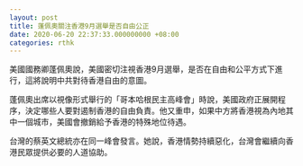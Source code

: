 ```yaml
---
layout: post
title: 蓬佩奧關注香港9月選舉是否自由公正
date: 2020-06-20 22:37:33.000000000 +08:00
categories: rthk
---
```


美國國務卿蓬佩奧說，美國密切注視香港9月選舉，是否在自由和公平方式下進行，這將說明中共對待香港自由的意圖。

蓬佩奧出席以視像形式舉行的「哥本哈根民主高峰會」時說，美國政府正展開程序，決定哪些人要對遏制香港的自由負責。他又重申，如果中方將香港視為內地其中一個城市，美國會撤銷給予香港的特殊地位待遇。

台灣的蔡英文總統亦在同一峰會發言。她說，香港情勢持續惡化，台灣會繼續向香港民眾提供必要的人道協助。

